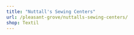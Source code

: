 ```yaml
---
title: "Nuttall's Sewing Centers"
url: /pleasant-grove/nuttalls-sewing-centers/
shop: Textil
---
```

